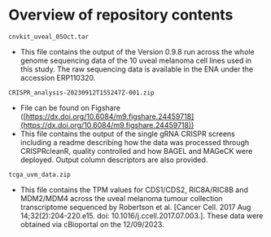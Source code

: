 # Overview of repository contents

`cnvkit_uveal_05Oct.tar`
 - This file contains the output of the Version 0.9.8 run across the whole genome sequencing data of the 10 uveal melanoma cell lines used in this study. The raw sequencing data is available in the ENA under the accession ERP110320. 


`CRISPR_analysis-20230912T155247Z-001.zip`
 - File can be found on Figshare ([https://dx.doi.org/10.6084/m9.figshare.24459718](https://dx.doi.org/10.6084/m9.figshare.24459718))
 - This file contains the output of the single gRNA CRISPR screens including a readme describing how the data was processed through CRISPRcleanR, quality controlled and how BAGEL and MAGeCK were deployed. Output column descriptors are also provided. 


`tcga_uvm_data.zip`
 - This file contains the TPM values for CDS1/CDS2, RIC8A/RIC8B and MDM2/MDM4 across the uveal melanoma tumour collection transcriptome sequenced by Robertson et al. [Cancer Cell. 2017 Aug 14;32(2):204-220.e15. doi: 10.1016/j.ccell.2017.07.003.]. These data were obtained via cBioportal on the 12/09/2023. 
